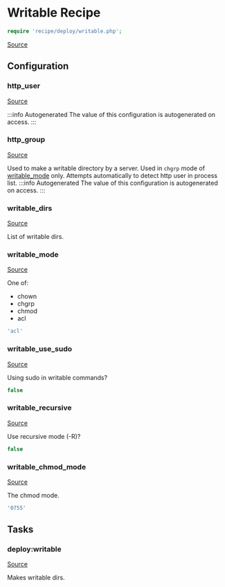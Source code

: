 <!-- DO NOT EDIT THIS FILE! -->
<!-- Instead edit recipe/deploy/writable.php -->
<!-- Then run bin/docgen -->

# Writable Recipe

```php
require 'recipe/deploy/writable.php';
```

[Source](/recipe/deploy/writable.php)


## Configuration
### http_user
[Source](https://github.com/deployphp/deployer/blob/master/recipe/deploy/writable.php#L8)


:::info Autogenerated
The value of this configuration is autogenerated on access.
:::




### http_group
[Source](https://github.com/deployphp/deployer/blob/master/recipe/deploy/writable.php#L25)

Used to make a writable directory by a server.
Used in `chgrp` mode of [writable_mode](/docs/recipe/deploy/writable.md#writable_mode) only.
Attempts automatically to detect http user in process list.
:::info Autogenerated
The value of this configuration is autogenerated on access.
:::




### writable_dirs
[Source](https://github.com/deployphp/deployer/blob/master/recipe/deploy/writable.php#L40)

List of writable dirs.



### writable_mode
[Source](https://github.com/deployphp/deployer/blob/master/recipe/deploy/writable.php#L47)

One of:
- chown
- chgrp
- chmod
- acl

```php title="Default value"
'acl'
```


### writable_use_sudo
[Source](https://github.com/deployphp/deployer/blob/master/recipe/deploy/writable.php#L50)

Using sudo in writable commands?

```php title="Default value"
false
```


### writable_recursive
[Source](https://github.com/deployphp/deployer/blob/master/recipe/deploy/writable.php#L53)

Use recursive mode (-R)?

```php title="Default value"
false
```


### writable_chmod_mode
[Source](https://github.com/deployphp/deployer/blob/master/recipe/deploy/writable.php#L56)

The chmod mode.

```php title="Default value"
'0755'
```



## Tasks

### deploy:writable
[Source](https://github.com/deployphp/deployer/blob/master/recipe/deploy/writable.php#L59)

Makes writable dirs.




